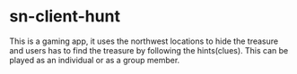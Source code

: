 # sn-client-hunt
This is a gaming app, it uses the northwest locations to hide the treasure and users has to find the treasure by following the hints(clues). This can be played as an individual or as a group member.
